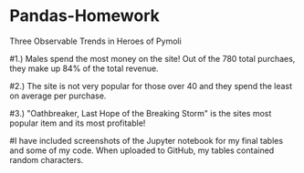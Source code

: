 # Pandas-Homework

Three Observable Trends in Heroes of Pymoli

#1.) Males spend the most money on the site! Out of the 780 total purchaes, they make up 84% of the total revenue.

#2.) The site is not very popular for those over 40 and they spend the least on average per purchase. 

#3.) "Oathbreaker, Last Hope of the Breaking Storm" is the sites most popular item and its most profitable!

#I have included screenshots of the Jupyter notebook for my final tables and some of my code. When uploaded
to GitHub, my tables contained random characters. 
